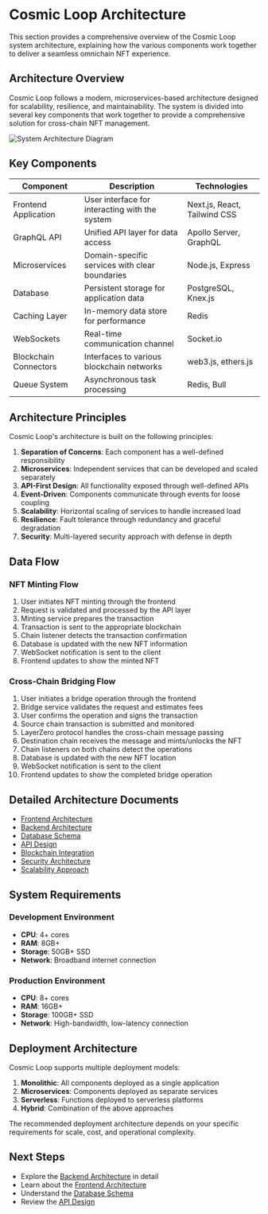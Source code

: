 # Cosmic Loop Architecture

This section provides a comprehensive overview of the Cosmic Loop system architecture, explaining how the various components work together to deliver a seamless omnichain NFT experience.

## Architecture Overview

Cosmic Loop follows a modern, microservices-based architecture designed for scalability, resilience, and maintainability. The system is divided into several key components that work together to provide a comprehensive solution for cross-chain NFT management.

![System Architecture Diagram](../../public/images/documentation/system-architecture.png)

## Key Components

| Component | Description | Technologies |
|-----------|-------------|--------------|
| Frontend Application | User interface for interacting with the system | Next.js, React, Tailwind CSS |
| GraphQL API | Unified API layer for data access | Apollo Server, GraphQL |
| Microservices | Domain-specific services with clear boundaries | Node.js, Express |
| Database | Persistent storage for application data | PostgreSQL, Knex.js |
| Caching Layer | In-memory data store for performance | Redis |
| WebSockets | Real-time communication channel | Socket.io |
| Blockchain Connectors | Interfaces to various blockchain networks | web3.js, ethers.js |
| Queue System | Asynchronous task processing | Redis, Bull |

## Architecture Principles

Cosmic Loop's architecture is built on the following principles:

1. **Separation of Concerns**: Each component has a well-defined responsibility
2. **Microservices**: Independent services that can be developed and scaled separately
3. **API-First Design**: All functionality exposed through well-defined APIs
4. **Event-Driven**: Components communicate through events for loose coupling
5. **Scalability**: Horizontal scaling of services to handle increased load
6. **Resilience**: Fault tolerance through redundancy and graceful degradation
7. **Security**: Multi-layered security approach with defense in depth

## Data Flow

### NFT Minting Flow

1. User initiates NFT minting through the frontend
2. Request is validated and processed by the API layer
3. Minting service prepares the transaction
4. Transaction is sent to the appropriate blockchain
5. Chain listener detects the transaction confirmation
6. Database is updated with the new NFT information
7. WebSocket notification is sent to the client
8. Frontend updates to show the minted NFT

### Cross-Chain Bridging Flow

1. User initiates a bridge operation through the frontend
2. Bridge service validates the request and estimates fees
3. User confirms the operation and signs the transaction
4. Source chain transaction is submitted and monitored
5. LayerZero protocol handles the cross-chain message passing
6. Destination chain receives the message and mints/unlocks the NFT
7. Chain listeners on both chains detect the operations
8. Database is updated with the new NFT location
9. WebSocket notification is sent to the client
10. Frontend updates to show the completed bridge operation

## Detailed Architecture Documents

- [Frontend Architecture](./frontend-architecture.md)
- [Backend Architecture](./backend-architecture.md)
- [Database Schema](./database-schema.md)
- [API Design](./api-design.md)
- [Blockchain Integration](./blockchain-integration.md)
- [Security Architecture](./security-architecture.md)
- [Scalability Approach](./scalability-approach.md)

## System Requirements

### Development Environment

- **CPU**: 4+ cores
- **RAM**: 8GB+
- **Storage**: 50GB+ SSD
- **Network**: Broadband internet connection

### Production Environment

- **CPU**: 8+ cores
- **RAM**: 16GB+
- **Storage**: 100GB+ SSD
- **Network**: High-bandwidth, low-latency connection

## Deployment Architecture

Cosmic Loop supports multiple deployment models:

1. **Monolithic**: All components deployed as a single application
2. **Microservices**: Components deployed as separate services
3. **Serverless**: Functions deployed to serverless platforms
4. **Hybrid**: Combination of the above approaches

The recommended deployment architecture depends on your specific requirements for scale, cost, and operational complexity.

## Next Steps

- Explore the [Backend Architecture](./backend-architecture.md) in detail
- Learn about the [Frontend Architecture](./frontend-architecture.md)
- Understand the [Database Schema](./database-schema.md)
- Review the [API Design](./api-design.md)

